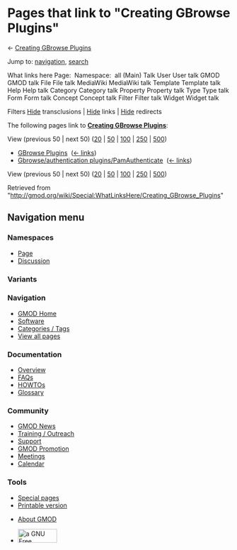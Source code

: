 <div id="mw-page-base" class="noprint">

</div>

<div id="mw-head-base" class="noprint">

</div>

<div id="content" class="mw-body" role="main">

<span id="top"></span>

<div id="mw-js-message" style="display:none;">

</div>



# <span dir="auto">Pages that link to "Creating GBrowse Plugins"</span>

<div id="bodyContent">

<div id="contentSub">

← [Creating GBrowse
Plugins](/wiki/Creating_GBrowse_Plugins "Creating GBrowse Plugins")

</div>

<div id="jump-to-nav" class="mw-jump">

Jump to: [navigation](#mw-navigation), [search](#p-search)

</div>

<div id="mw-content-text">

What links here Page:  Namespace:  all (Main) Talk User User talk GMOD
GMOD talk File File talk MediaWiki MediaWiki talk Template Template talk
Help Help talk Category Category talk Property Property talk Type Type
talk Form Form talk Concept Concept talk Filter Filter talk Widget
Widget talk

Filters
[Hide](/mediawiki/index.php?title=Special:WhatLinksHere/Creating_GBrowse_Plugins&hidetrans=1 "Special:WhatLinksHere/Creating GBrowse Plugins")
transclusions \|
[Hide](/mediawiki/index.php?title=Special:WhatLinksHere/Creating_GBrowse_Plugins&hidelinks=1 "Special:WhatLinksHere/Creating GBrowse Plugins")
links \|
[Hide](/mediawiki/index.php?title=Special:WhatLinksHere/Creating_GBrowse_Plugins&hideredirs=1 "Special:WhatLinksHere/Creating GBrowse Plugins")
redirects

The following pages link to **[Creating GBrowse
Plugins](/wiki/Creating_GBrowse_Plugins "Creating GBrowse Plugins")**:

View (previous 50 \| next 50)
([20](/mediawiki/index.php?title=Special:WhatLinksHere/Creating_GBrowse_Plugins&limit=20 "Special:WhatLinksHere/Creating GBrowse Plugins")
\|
[50](/mediawiki/index.php?title=Special:WhatLinksHere/Creating_GBrowse_Plugins&limit=50 "Special:WhatLinksHere/Creating GBrowse Plugins")
\|
[100](/mediawiki/index.php?title=Special:WhatLinksHere/Creating_GBrowse_Plugins&limit=100 "Special:WhatLinksHere/Creating GBrowse Plugins")
\|
[250](/mediawiki/index.php?title=Special:WhatLinksHere/Creating_GBrowse_Plugins&limit=250 "Special:WhatLinksHere/Creating GBrowse Plugins")
\|
[500](/mediawiki/index.php?title=Special:WhatLinksHere/Creating_GBrowse_Plugins&limit=500 "Special:WhatLinksHere/Creating GBrowse Plugins"))

- [GBrowse Plugins](/wiki/GBrowse_Plugins "GBrowse Plugins") ‎
  <span class="mw-whatlinkshere-tools">([←
  links](/mediawiki/index.php?title=Special:WhatLinksHere&target=GBrowse+Plugins "Special:WhatLinksHere"))</span>
- [Gbrowse/authentication
  plugins/PamAuthenticate](/wiki/Gbrowse/authentication_plugins/PamAuthenticate "Gbrowse/authentication plugins/PamAuthenticate")
  ‎ <span class="mw-whatlinkshere-tools">([←
  links](/mediawiki/index.php?title=Special:WhatLinksHere&target=Gbrowse%2Fauthentication+plugins%2FPamAuthenticate "Special:WhatLinksHere"))</span>

View (previous 50 \| next 50)
([20](/mediawiki/index.php?title=Special:WhatLinksHere/Creating_GBrowse_Plugins&limit=20 "Special:WhatLinksHere/Creating GBrowse Plugins")
\|
[50](/mediawiki/index.php?title=Special:WhatLinksHere/Creating_GBrowse_Plugins&limit=50 "Special:WhatLinksHere/Creating GBrowse Plugins")
\|
[100](/mediawiki/index.php?title=Special:WhatLinksHere/Creating_GBrowse_Plugins&limit=100 "Special:WhatLinksHere/Creating GBrowse Plugins")
\|
[250](/mediawiki/index.php?title=Special:WhatLinksHere/Creating_GBrowse_Plugins&limit=250 "Special:WhatLinksHere/Creating GBrowse Plugins")
\|
[500](/mediawiki/index.php?title=Special:WhatLinksHere/Creating_GBrowse_Plugins&limit=500 "Special:WhatLinksHere/Creating GBrowse Plugins"))

</div>

<div class="printfooter">

Retrieved from
"<http://gmod.org/wiki/Special:WhatLinksHere/Creating_GBrowse_Plugins>"

</div>

<div id="catlinks" class="catlinks catlinks-allhidden">

</div>

<div class="visualClear">

</div>

</div>

</div>

<div id="mw-navigation">

## Navigation menu

<div id="mw-head">



<div id="left-navigation">

<div id="p-namespaces" class="vectorTabs" role="navigation"
aria-labelledby="p-namespaces-label">

### Namespaces

- <span id="ca-nstab-main"><a href="/wiki/Creating_GBrowse_Plugins" accesskey="c"
  title="View the content page [c]">Page</a></span>
- <span id="ca-talk"><a
  href="/mediawiki/index.php?title=Talk:Creating_GBrowse_Plugins&amp;action=edit&amp;redlink=1"
  accesskey="t"
  title="Discussion about the content page [t]">Discussion</a></span>

</div>

<div id="p-variants" class="vectorMenu emptyPortlet" role="navigation"
aria-labelledby="p-variants-label">

### 

### Variants[](#)

<div class="menu">

</div>

</div>

</div>

<div id="right-navigation">





</div>



</div>

</div>

</div>

<div id="mw-panel">

<div id="p-logo" role="banner">

<a href="/wiki/Main_Page"
style="background-image: url(http://gmod.org/images/GMOD-cogs.png);"
title="Visit the main page"></a>

</div>

<div id="p-Navigation" class="portal" role="navigation"
aria-labelledby="p-Navigation-label">

### Navigation

<div class="body">

- <span id="n-GMOD-Home">[GMOD Home](/wiki/Main_Page)</span>
- <span id="n-Software">[Software](/wiki/GMOD_Components)</span>
- <span id="n-Categories-.2F-Tags">[Categories /
  Tags](/wiki/Categories)</span>
- <span id="n-View-all-pages">[View all
  pages](/wiki/Special:AllPages)</span>

</div>

</div>

<div id="p-Documentation" class="portal" role="navigation"
aria-labelledby="p-Documentation-label">

### Documentation

<div class="body">

- <span id="n-Overview">[Overview](/wiki/Overview)</span>
- <span id="n-FAQs">[FAQs](/wiki/Category:FAQ)</span>
- <span id="n-HOWTOs">[HOWTOs](/wiki/Category:HOWTO)</span>
- <span id="n-Glossary">[Glossary](/wiki/Glossary)</span>

</div>

</div>

<div id="p-Community" class="portal" role="navigation"
aria-labelledby="p-Community-label">

### Community

<div class="body">

- <span id="n-GMOD-News">[GMOD News](/wiki/GMOD_News)</span>
- <span id="n-Training-.2F-Outreach">[Training /
  Outreach](/wiki/Training_and_Outreach)</span>
- <span id="n-Support">[Support](/wiki/Support)</span>
- <span id="n-GMOD-Promotion">[GMOD
  Promotion](/wiki/GMOD_Promotion)</span>
- <span id="n-Meetings">[Meetings](/wiki/Meetings)</span>
- <span id="n-Calendar">[Calendar](/wiki/Calendar)</span>

</div>

</div>

<div id="p-tb" class="portal" role="navigation"
aria-labelledby="p-tb-label">

### Tools

<div class="body">

- <span id="t-specialpages"><a href="/wiki/Special:SpecialPages" accesskey="q"
  title="A list of all special pages [q]">Special pages</a></span>
- <span id="t-print"><a
  href="/mediawiki/index.php?title=Special:WhatLinksHere/Creating_GBrowse_Plugins&amp;printable=yes"
  rel="alternate" accesskey="p"
  title="Printable version of this page [p]">Printable version</a></span>

</div>

</div>

</div>

</div>

<div id="footer" role="contentinfo">

- <span id="footer-places-about">[About
  GMOD](/wiki/GMOD:About "GMOD:About")</span>

<!-- -->

- <span id="footer-copyrightico">[<img src="http://www.gnu.org/graphics/gfdl-logo-small.png" width="88"
  height="31" alt="a GNU Free Documentation License" />](http://www.gnu.org/licenses/fdl-1.3.html)</span>




</div>
